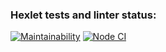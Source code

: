 ### Hexlet tests and linter status:
[![Maintainability](https://api.codeclimate.com/v1/badges/a99a88d28ad37a79dbf6/maintainability)](https://codeclimate.com/github/codeclimate/codeclimate/maintainability)
[![Node CI](https://github.com/HunterGan/frontend-project-lvl1/actions/workflows/nodejs.yml/badge.svg)](https://github.com/HunterGan/frontend-project-lvl1/actions/workflows/nodejs.yml)
